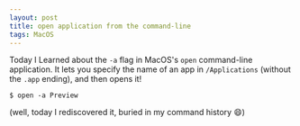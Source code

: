 ```yaml
---
layout: post
title: open application from the command-line
tags: MacOS
---
```


Today I Learned about the `-a` flag in MacOS's `open` command-line application. It lets you specify the name of an app in `/Applications` (without the `.app` ending), and then opens it!

```
$ open -a Preview
```

(well, today I rediscovered it, buried in my command history 😄)
